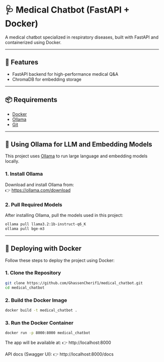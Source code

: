 # 🩺 Medical Chatbot (FastAPI + Docker)

A medical chatbot specialized in respiratory diseases, built with FastAPI and containerized using Docker.

---

## 🚀 Features

- FastAPI backend for high-performance medical Q&A
- ChromaDB for embedding storage


---

## 📦 Requirements

- [Docker](https://www.docker.com/get-started)
- [Ollama](https://ollama.com/)
- [Git](https://git-scm.com/)

---

## 🧠 Using Ollama for LLM and Embedding Models

This project uses [Ollama](https://ollama.com) to run large language and embedding models locally.

### 1. Install Ollama

Download and install Ollama from:  
👉 https://ollama.com/download

### 2. Pull Required Models

After installing Ollama, pull the models used in this project:

```bash
ollama pull llama3.2:1b-instruct-q6_K
ollama pull bge-m3
```

---
## 🐳 Deploying with Docker

Follow these steps to deploy the project using Docker:

### 1. Clone the Repository

```bash
git clone https://github.com/GhassenCherif1/medical_chatbot.git
cd medical_chatbot
```
### 2. Build the Docker Image

```bash
docker build -t medical_chatbot .
```

### 3. Run the Docker Container

```bash
docker run -p 8000:8000 medical_chatbot
```

The app will be available at:
👉 http://localhost:8000

API docs (Swagger UI):
👉 http://localhost:8000/docs

